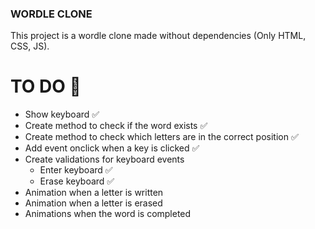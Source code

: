 ### WORDLE CLONE 
This project is a wordle clone made without dependencies (Only HTML, CSS, JS).

# TO DO 🎯
- Show keyboard ✅
- Create method to check if the word exists ✅
- Create method to check which letters are in the correct position ✅
- Add event onclick when a key is clicked ✅
- Create validations for keyboard events
    - Enter keyboard ✅
    - Erase keyboard ✅
- Animation when a letter is written 
- Animation when a letter is erased
- Animations when the word is completed
